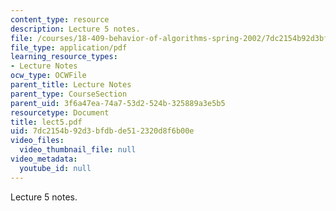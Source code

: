 ```yaml
---
content_type: resource
description: Lecture 5 notes.
file: /courses/18-409-behavior-of-algorithms-spring-2002/7dc2154b92d3bfdbde512320d8f6b00e_lect5.pdf
file_type: application/pdf
learning_resource_types:
- Lecture Notes
ocw_type: OCWFile
parent_title: Lecture Notes
parent_type: CourseSection
parent_uid: 3f6a47ea-74a7-53d2-524b-325889a3e5b5
resourcetype: Document
title: lect5.pdf
uid: 7dc2154b-92d3-bfdb-de51-2320d8f6b00e
video_files:
  video_thumbnail_file: null
video_metadata:
  youtube_id: null
---
```

Lecture 5 notes.

